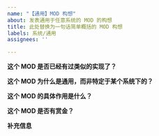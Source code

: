 ```yaml
---
name: "【通用】MOD 构想"
about: 发表通用于任意系统的 MOD 的构想
title: 此处替换为一句话简单概括的 MOD 构想
labels: 系统/通用
assignees: ''

---
```


<!-- 按粗体问题逐个回答即可 -->

**这个 MOD 是否已经有过类似的实现了？**
<!-- 在此处回答 【是/否】。 -->
<!-- 如果已经有类似实现，请附上 MOD 的名称和链接，并简短说明为什么需要一个新的 MOD 来替代。 -->


**这个 MOD 为什么是通用，而非特定于某个系统下的？**
<!-- 在此处简短回答，清晰准确说明为什么这个构想会是通用的？ -->


**这个 MOD 的具体作用是什么？**
<!-- 在此处详细回答，清晰准确描述这个 MOD 的作用。 -->


**这个 MOD 是否有赏金？**
<!-- 在此处回答【是/否】。 -->
<!-- 如果有赏金，请说明赏金的数额。 -->


**补充信息**
<!-- 如果有任何需要补充的信息，请在此回答，比如已经进行过的讨论的链接。 -->
